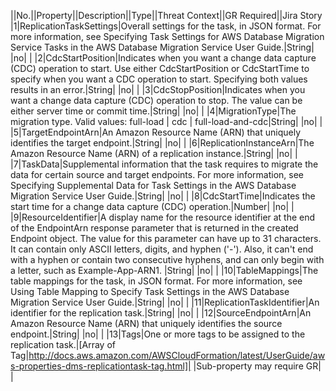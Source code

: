 ||No.||Property||Description||Type||Threat Context||GR Required||Jira Story
|1|ReplicationTaskSettings|Overall settings for the task, in JSON format. For more information, see  Specifying Task Settings for AWS Database Migration Service Tasks in the  AWS Database Migration Service User Guide.|String| |no| |
|2|CdcStartPosition|Indicates when you want a change data capture (CDC) operation to start. Use either CdcStartPosition or CdcStartTime to specify when you want a CDC operation to start. Specifying both values results in an error.|String| |no| |
|3|CdcStopPosition|Indicates when you want a change data capture (CDC) operation to stop. The value can be either server time or commit time.|String| |no| |
|4|MigrationType|The migration type. Valid values: full-load | cdc | full-load-and-cdc|String| |no| |
|5|TargetEndpointArn|An Amazon Resource Name (ARN) that uniquely identifies the target endpoint.|String| |no| |
|6|ReplicationInstanceArn|The Amazon Resource Name (ARN) of a replication instance.|String| |no| |
|7|TaskData|Supplemental information that the task requires to migrate the data for certain source and target endpoints.  For more information, see Specifying Supplemental Data for Task Settings in the  AWS Database Migration Service User Guide.|String| |no| |
|8|CdcStartTime|Indicates the start time for a change data capture (CDC) operation.|Number| |no| |
|9|ResourceIdentifier|A display name for the resource identifier at the end of the EndpointArn response parameter that is returned in the created Endpoint object. The value for this parameter can have up to 31 characters. It can contain only ASCII letters, digits, and hyphen ('-'). Also, it can't end with a hyphen or contain two consecutive hyphens, and can only begin with a letter, such as Example-App-ARN1. |String| |no| |
|10|TableMappings|The table mappings for the task, in JSON format. For more information, see  Using Table Mapping to Specify Task Settings in the  AWS Database Migration Service User Guide.|String| |no| |
|11|ReplicationTaskIdentifier|An identifier for the replication task.|String| |no| |
|12|SourceEndpointArn|An Amazon Resource Name (ARN) that uniquely identifies the source endpoint.|String| |no| |
|13|Tags|One or more tags to be assigned to the replication task.|[Array of Tag|http://docs.aws.amazon.com/AWSCloudFormation/latest/UserGuide/aws-properties-dms-replicationtask-tag.html]| |Sub-property may require GR| |
